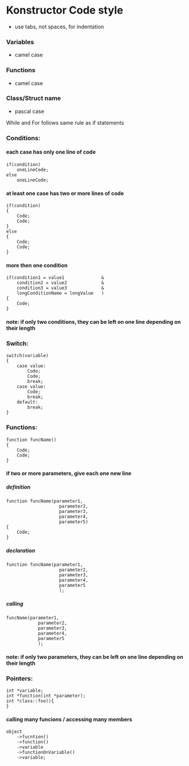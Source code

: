 # Konstructor Code style

- use tabs, not spaces, for indentation

### Variables

- camel case

### Functions

- camel case

### Class/Struct name

- pascal case

While and For follows same rule as if statements

### Conditions:

#### each case has only one line of code

```
if(condition)
    oneLineCode;
else
    oneLineCode;
```

#### at least one case has two or more lines of code

```
if(condition)
{
    Code;
    Code;
}
else
{
    Code;
    Code;
}
```

#### more then one condition

```
if(condition1 = value1              &
    condition2 = value2             &
    condition3 = value3             &
    longConditionName = longValue   )
{
    Code;
}
```

#### note: if only two conditions, they can be left on one line depending on their length

### Switch:

```
switch(variable)
{
    case value:
        Code;
        Code;
        break;
    case value:
        Code;
        break;
    default:
        break;
}
```

### Functions:

```
function funcName()
{
    Code;
    Code;
}
```

#### if two or more parameters, give each one new line

##### definition

```
function funcName(parameter1,
                    parameter2,
                    parameter3,
                    parameter4,
                    parameter5)
{
    Code;
}
```

##### declaration

```
function funcName(parameter1,
                    parameter2,
                    parameter3,
                    parameter4,
                    parameter5
                    );
```

##### calling

```
funcName(parameter1,
            parameter2,
            parameter3,
            parameter4,
            parameter5
            );
```

#### note: if only two parameters, they can be left on one line depending on their length

### Pointers:

```
int *variable;
int *function(int *parameter);
int *class::foo(){
}
```

#### calling many funcions / accessing many members

```
object
    ->fucntion()
    ->function()
    ->variable
    ->functionOnVariable()
    ->variable;
```
